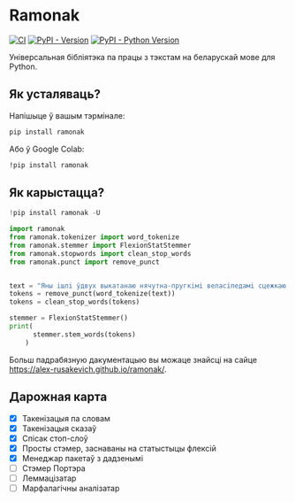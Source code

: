 # Ramonak

[![CI](https://github.com/alex-rusakevich/ramonak/actions/workflows/ci.yml/badge.svg)](https://github.com/alex-rusakevich/ramonak/actions/workflows/ci.yml)
[![PyPI - Version](https://img.shields.io/pypi/v/ramonak.svg)](https://pypi.org/project/ramonak)
[![PyPI - Python Version](https://img.shields.io/pypi/pyversions/ramonak.svg)](https://pypi.org/project/ramonak)

Універсальная бібліятэка па працы з тэкстам на беларускай мове для Python.

## Як усталяваць?

Напішыце ў вашым тэрмінале:

```sh
pip install ramonak
```

Або ў Google Colab:

```sh
!pip install ramonak
```

## Як карыстацца?

```python
!pip install ramonak -U

import ramonak
from ramonak.tokenizer import word_tokenize
from ramonak.stemmer import FlexionStatStemmer
from ramonak.stopwords import clean_stop_words
from ramonak.punct import remove_punct


text = "Яны iшлi ўдвух выкатанаю нячутна-пругкiмi веласiпедамi сцежкаю ля шэрых нямогла нахiленых да вулiцы платоў...".lower()
tokens = remove_punct(word_tokenize(text))
tokens = clean_stop_words(tokens)

stemmer = FlexionStatStemmer()
print(
      stemmer.stem_words(tokens)
    )
```

Больш падрабязную дакументацыю вы можаце знайсці на сайце https://alex-rusakevich.github.io/ramonak/.

## Дарожная карта

 - [x] Такенізацыя па словам
 - [x] Такенізацыя сказаў
 - [x] Спісак стоп-слоў
 - [x] Просты стэмер, заснаваны на статыстыцы флексій
 - [x] Менеджар пакетаў з дадзенымі
 - [ ] Стэмер Портэра
 - [ ] Леммацізатар
 - [ ] Марфалагічны аналізатар

